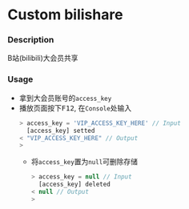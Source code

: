 # Custom bilishare

### Description
B站(bilibili)大会员共享

### Usage
- 拿到大会员账号的`access_key`
- 播放页面按下<kbd>F12</kbd>, 在`Console`处输入
    ```js
    > access_key = 'VIP_ACCESS_KEY_HERE' // Input
      [access_key] setted
    < "VIP_ACCESS_KEY_HERE" // Output
    >
    ```
    - 将`access_key`置为`null`可删除存储
        ```js
        > access_key = null // Input
          [access_key] deleted
        < null // Output
        >
        ```
